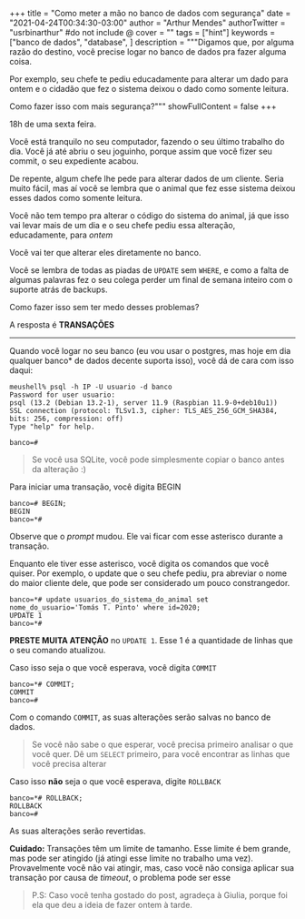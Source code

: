 +++
title = "Como meter a mão no banco de dados com segurança"
date = "2021-04-24T00:34:30-03:00"
author = "Arthur Mendes"
authorTwitter = "usrbinarthur" #do not include @
cover = ""
tags = ["hint"]
keywords = ["banco de dados", "database", ]
description = """Digamos que, por alguma razão do destino, você precise logar no banco de dados pra fazer alguma coisa. <br /> 

Por exemplo, seu chefe te pediu educadamente para alterar um dado para ontem e o cidadão que fez o sistema deixou o dado como somente leitura. <br/> 

Como fazer isso com mais segurança?"""
showFullContent = false
+++

18h de uma sexta feira.

Você está tranquilo no seu computador, fazendo o seu último trabalho do dia. Você já até abriu o seu
joguinho, porque assim que você fizer seu commit, o seu expediente acabou.

De repente, algum chefe lhe pede para alterar dados de um cliente. Seria muito fácil, mas aí você se
lembra que o animal que fez esse sistema deixou esses dados como somente leitura.

Você não tem tempo pra alterar o código do sistema do animal, já que isso vai levar mais de um dia
e o seu chefe pediu essa alteração, educadamente, para *ontem*

Você vai ter que alterar eles diretamente no banco.

Você se lembra de todas as piadas de `UPDATE` sem `WHERE`, e como a falta de algumas palavras fez o seu
colega perder um final de semana inteiro com o suporte atrás de backups.

Como fazer isso sem ter medo desses problemas?

A resposta é **TRANSAÇÕES**

-----

Quando você logar no seu banco (eu vou usar o postgres, mas hoje em dia qualquer banco* de dados 
decente suporta isso), você dá de cara com isso daqui:

```
meushell% psql -h IP -U usuario -d banco
Password for user usuario: 
psql (13.2 (Debian 13.2-1), server 11.9 (Raspbian 11.9-0+deb10u1))
SSL connection (protocol: TLSv1.3, cipher: TLS_AES_256_GCM_SHA384, bits: 256, compression: off)
Type "help" for help.

banco=# 
```

> Se você usa SQLite, você pode simplesmente copiar o banco antes da alteração :)

Para iniciar uma transação, você digita BEGIN

```
banco=# BEGIN;
BEGIN
banco=*# 
```

Observe que o _prompt_ mudou. Ele vai ficar com esse asterisco durante a transação.

Enquanto ele tiver esse asterisco, você digita os comandos que você quiser. Por exemplo, o update 
que o seu chefe pediu, pra abreviar o nome do maior cliente dele, que pode ser considerado um pouco
constrangedor.

```
banco=*# update usuarios_do_sistema_do_animal set nome_do_usuario='Tomás T. Pinto' where id=2020;
UPDATE 1
banco=*#
```

**PRESTE MUITA ATENÇÃO** no `UPDATE 1`. Esse 1 é a quantidade de linhas que o seu comando atualizou.

Caso isso seja o que você esperava, você digita `COMMIT`

```
banco=*# COMMIT;
COMMIT
banco=# 
```

Com o comando `COMMIT`, as suas alterações serão salvas no banco de dados.

> Se você não sabe o que esperar, você precisa primeiro analisar o que você quer. Dê um `SELECT` 
> primeiro, para você encontrar as linhas que você precisa alterar


Caso isso **não** seja o que você esperava, digite `ROLLBACK`

```
banco=*# ROLLBACK;
ROLLBACK
banco=#
```

As suas alterações serão revertidas.

**Cuidado:** Transações têm um limite de tamanho. Esse limite é bem grande, mas pode ser atingido
(já atingi esse limite no trabalho uma vez). Provavelmente você não vai atingir, mas, caso você não
consiga aplicar sua transação por causa de _timeout_, o problema pode ser esse

> P.S: Caso você tenha gostado do post, agradeça à Giulia, porque foi ela que deu a ideia de fazer 
> ontem à tarde.


